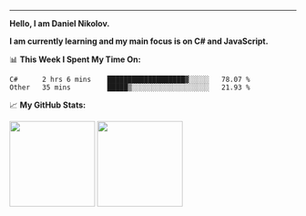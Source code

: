 ---
**Hello, I am Daniel Nikolov.**

**I am currently learning and my main focus is on C# and JavaScript.**

📊 **This Week I Spent My Time On:**
<!--START_SECTION:waka-->
```text
C#      2 hrs 6 mins    ███████████████████▓░░░░░   78.07 % 
Other   35 mins         █████▒░░░░░░░░░░░░░░░░░░░   21.93 % 
```
<!--END_SECTION:waka-->

📈 **My GitHub Stats:**

<p>
  <img height="150em" src="https://github-readme-stats.vercel.app/api?username=kace123&show_icons=true&hide_border=true&&count_private=true&include_all_commits=true" />
  <img height="150em" src="https://github-readme-stats.vercel.app/api/top-langs/?username=kace123&exclude_repo=KNN-Image-Classification&show_icons=true&hide_border=true&layout=compact&langs_count=8s"/>
</p>
